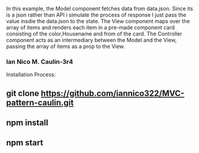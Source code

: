 In this example, the Model component fetches data from data.json. Since its is a json rather than API i simulate the process of response I just pass the value insdie the data.json to the state. The View component maps over the array of items and renders each item in a pre-made component card consisting of the color,Housename and from of the card. The Controller component acts as an intermediary between the Model and the View, passing the array of items as a prop to the View.


### Ian Nico M. Caulin-3r4

Installation Process:

## git clone https://github.com/iannico322/MVC-pattern-caulin.git

## npm install
## npm start
